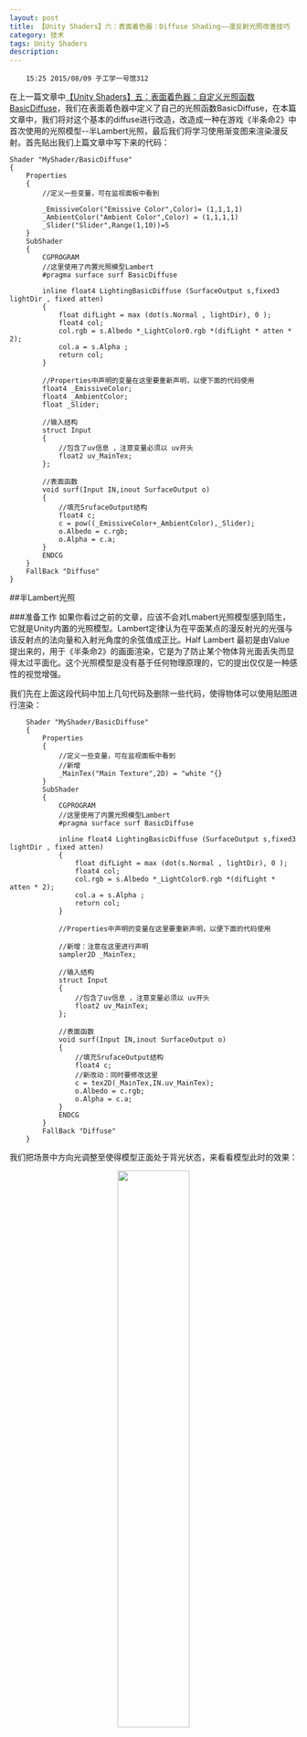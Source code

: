 ```yaml
---
layout: post
title: 【Unity Shaders】六：表面着色器：Diffuse Shading——漫反射光照改善技巧 
category: 技术
tags: Unity Shaders
description: 
---
```


        15:25 2015/08/09 于工学一号馆312

在上一篇文章中[【Unity Shaders】五：表面着色器：自定义光照函数BasicDiffuse](http://qg-kkk.github.io/2015/08/08/%E3%80%90%E3%80%90Unity%20Shaders%E3%80%91%E4%BA%94%EF%BC%9A%E8%A1%A8%E9%9D%A2%E7%9D%80%E8%89%B2%E5%99%A8%EF%BC%9A%E8%87%AA%E5%AE%9A%E4%B9%89%E5%85%89%E7%85%A7%E5%87%BD%E6%95%B0BasicDiffuse.html "【Unity Shaders】五：表面着色器：自定义光照函数BasicDiffuse")，我们在表面着色器中定义了自己的光照函数BasicDiffuse，在本篇文章中，我们将对这个基本的diffuse进行改造，改造成一种在游戏《半条命2》中首次使用的光照模型--半Lambert光照，最后我们将学习使用渐变图来渲染漫反射。首先贴出我们上篇文章中写下来的代码：

    Shader "MyShader/BasicDiffuse"
    {
        Properties
        {
            //定义一些变量，可在监视面板中看到
    
            _EmissiveColor("Emissive Color",Color)= (1,1,1,1)
            _AmbientColor("Ambient Color",Color) = (1,1,1,1)
            _Slider("Slider",Range(1,10))=5
        }
        SubShader
        {
            CGPROGRAM
            //这里使用了内置光照模型Lambert
            #pragma surface surf BasicDiffuse
    
            inline float4 LightingBasicDiffuse (SurfaceOutput s,fixed3 lightDir , fixed atten)
            {
                float difLight = max (dot(s.Normal , lightDir), 0 );
                float4 col;
                col.rgb = s.Albedo *_LightColor0.rgb *(difLight * atten * 2);
                col.a = s.Alpha ;
                return col;
            }            
    
            //Properties中声明的变量在这里要重新声明，以便下面的代码使用
            float4 _EmissiveColor;
            float4 _AmbientColor;
            float _Slider;
    
            //输入结构
            struct Input
            {
                //包含了uv信息 ，注意变量必须以 uv开头
                float2 uv_MainTex;
            };
    
            //表面函数
            void surf(Input IN,inout SurfaceOutput o)
            {
                //填充SrufaceOutput结构
                float4 c;
                c = pow((_EmissiveColor+_AmbientColor),_Slider);
                o.Albedo = c.rgb;
                o.Alpha = c.a;
            }
            ENDCG 
        }
        FallBack "Diffuse"
    }
    
##半Lambert光照

###准备工作
如果你看过之前的文章，应该不会对Lmabert光照模型感到陌生，它就是Unity内置的光照模型。Lambert定律认为在平面某点的漫反射光的光强与该反射点的法向量和入射光角度的余弦值成正比。Half Lambert 最初是由Value提出来的，用于《半条命2》的画面渲染，它是为了防止某个物体背光面丢失而显得太过平面化。这个光照模型是没有基于任何物理原理的，它的提出仅仅是一种感性的视觉增强。

我们先在上面这段代码中加上几句代码及删除一些代码，使得物体可以使用贴图进行渲染：

    
        Shader "MyShader/BasicDiffuse"
        {
            Properties
            {
                //定义一些变量，可在监视面板中看到
                //新增
    			_MainTex("Main Texture",2D) = "white "{}
            }
            SubShader
            {
                CGPROGRAM
                //这里使用了内置光照模型Lambert
                #pragma surface surf BasicDiffuse
        
                inline float4 LightingBasicDiffuse (SurfaceOutput s,fixed3 lightDir , fixed atten)
                {
                    float difLight = max (dot(s.Normal , lightDir), 0 );
                    float4 col;
                    col.rgb = s.Albedo *_LightColor0.rgb *(difLight * atten * 2);
                    col.a = s.Alpha ;
                    return col;
                }            
        
                //Properties中声明的变量在这里要重新声明，以便下面的代码使用
                
                //新增：注意在这里进行声明
    			sampler2D _MainTex;
        
                //输入结构
                struct Input
                {
                    //包含了uv信息 ，注意变量必须以 uv开头
                    float2 uv_MainTex;
                };
        
                //表面函数
                void surf(Input IN,inout SurfaceOutput o)
                {
                    //填充SrufaceOutput结构
                    float4 c;
                    //新改动：同时要修改这里
                    c = tex2D(_MainTex,IN.uv_MainTex);
                    o.Albedo = c.rgb;
                    o.Alpha = c.a;
                }
                ENDCG 
            }
            FallBack "Diffuse"
        }
        

我们把场景中方向光调整至使得模型正面处于背光状态，来看看模型此时的效果：

*<center><img src="/public/img/168.png" style="width:50%"></center>*

###正式动手
说了这么多，我们还是要来演示一下Half Lambert的效果，代码改动上非常简单，我们只要稍微修改上面的LightingBasicDiffuse函数：
    
            inline float4 LightingBasicDiffuse (SurfaceOutput s,fixed3 lightDir , fixed atten)
                {
                    float difLight = max (dot(s.Normal , lightDir), 0 );
    				float hLambert = difLight *0.5+0.5;
    
                    float4 col;
                    col.rgb = s.Albedo *_LightColor0.rgb *(hLambert * atten * 2);
                    col.a = s.Alpha ;
                    return col;
                }    




由代码可以看出，我们定义了一个新的变量hLambert来替换difLight用于计算某点的颜色值。difLight的范围是0.0-1.0，而通过hLambert，我们将结果由0.0-1.0映射到了0.5-1.0，从而达到了增加亮度的目的。

保存代码，Unity编译好后再看模型，发现模型比刚才亮度增加了很多：

*<center><img src="/public/img/169.png" style="width:50%"></center>*

下面这张图也同样展示了Lambert光照与Half Lambert光照的区别：

*<center><img src="/public/img/170.png" style="width:50%"></center>*

##使用渐变图（ramp Texture）来控制diffuse shading

使用渐变图来控制漫反射光照的颜色，允许你着重强调surface的颜色，而减弱漫反射光线或其他光线的影响，这种技术在《军团要塞2》中流行起来：
*<center><img src="/public/img/171.png" style="width:50%"></center>*
这种技术也是由Value提出来的，用来渲染他们的游戏角色，常用于非写实画面的，比如在很多卡通风格的游戏中可以看到这种技术。

渐变图可以使用PS来制作。制作过程不再多说。我们先使用下面这个渐变图来：

*<center><img src="/public/img/172.jpg" style="width:50%"></center>*

我们需要新增一张贴图，方式与_MainTex相同。然后我们着重改动光照函数的代码：

           inline float4 LightingBasicDiffuse (SurfaceOutput s,fixed3 lightDir , fixed atten)
                {
                    float difLight = max (dot(s.Normal , lightDir), 0 );
    				float hLambert = difLight *0.5+0.5;
        
                    //新增加
    				float3 ramp = tex2D (_RampTex,float2(hLambert,hLambert)).rgb;
    
                    float4 col;
                    //改动
                    col.rgb = s.Albedo *_LightColor0.rgb *ramp*(atten*2);
                    col.a = s.Alpha ;
                    return col;
                }            
                
这里重点代码是：

>float3 ramp = tex2D (_RampTex,float2(hLambert,hLambert)).rgb;


这行代码返回一个rgb值。tex2D函数接受两个参数：第一个参数是操作的texture，第二个参数是需要采样的UV坐标。这里，我们使用一个漫反射浮点值（即hLambert）来映射到渐变图上的某一个颜色值。最后得到的结果便是，我们将会根据计算得到的Half Lambert光照值来决定光线照射到一个物体表面的颜色变化。

这里贴上半Lambert+渐变图渲染的最终代码：


            Shader "MyShader/HalfLambert_RampTexture"
            {
                Properties
                {
                    //定义一些变量，可在监视面板中看到
            
        			_MainTex("Main Texture",2D) = "white "{}
        			_RampTex("RampTexture",2D)="white"{}
        			
                }
                SubShader
                {
        		 Tags { "RenderType" = "Opaque" }  
                    CGPROGRAM
                    //这里使用了内置光照模型Lambert
                    #pragma surface surf BasicDiffuse
               //Properties中声明的变量在这里要重新声明，以便下面的代码使用
        
        			sampler2D _MainTex;
        			sampler2D _RampTex;
                    inline float4 LightingBasicDiffuse (SurfaceOutput s,fixed3 lightDir , fixed atten)
                    {
                        float difLight = max (dot(s.Normal , lightDir), 0 );
        				float hLambert = difLight *0.5+0.5;
        
        				float3 ramp = tex2D (_RampTex,float2(hLambert,hLambert)).rgb;
        
                        float4 col;
                        col.rgb = s.Albedo *_LightColor0.rgb *ramp*(atten*2);
                        col.a = s.Alpha ;
                        return col;
                    }            
            
                 
                    //输入结构
                    struct Input
                    {
                        //包含了uv信息 ，注意变量必须以 uv开头
                        float2 uv_MainTex;
                    };
            
                    //表面函数
                    void surf(Input IN,inout SurfaceOutput o)
                    {
                        //填充SrufaceOutput结构
                        float4 c;
                        c = tex2D(_MainTex,IN.uv_MainTex);
                        o.Albedo = c.rgb;
                        o.Alpha = c.a;
                    }
                    ENDCG 
                }
                FallBack "Diffuse"
            }

在监视面板拉上渐变图：
*<center><img src="/public/img/173.png" style="width:50%"></center>*

这时可以看到

*<center><img src="/public/img/174.png" style="width:50%"></center>*


今天的文章就先写到这里，下篇文章见。
        

